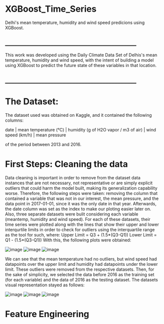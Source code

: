 # XGBoost_Time_Series
Delhi's mean temperature, humidity and wind speed predicions using XGBoost.

## ___________________________________________
This work was developed using the Daily Climate Data Set of Delhis's mean temperature, humidity and wind speed, with the intent of building a model using XGBoost to predict the future state of these variables in that location.
## ___________________________________________

# The Dataset:
The dataset used was obtained on Kaggle, and it contained the following columns:

date | mean temperature (°C) | humidity (g of H2O vapor / m3 of air) | wind speed (km/h) | mean pressure

of the period between 2013 and 2016.


# First Steps: Cleaning the data
Data cleaning is important in order to remove from the dataset data instances that are not necessary, not representative or are simply explicit outliers that could harm the model built, making its generalization capability worse. Therefore, the following steps were taken: removing the column that contained a variable that was not in our interest, the mean pressure, and the data point in 2017-01-01, since it was the only date in that year. Afterwards, the date column was set as the index to make our ploting easier later on. 
Also, three separate datasets were bulit considering each variable (meantemp, humidity and wind speed).
For each of these datasets, their time series were plotted along with the lines that show their upper and lower interqurtile limits in order to check for outliers using the interquartile range as the tool for such, where:
Upper Limit = Q3 + (1.5*(Q3-Q1))
Lower Limit = Q1 - (1.5*(Q3-Q1))
With this, the following plots were obtained:

![image](https://user-images.githubusercontent.com/100734219/224862544-f88d328a-4b36-46da-8461-a59c8fe47db5.png)
![image](https://user-images.githubusercontent.com/100734219/224862586-d46ad04f-96a0-4566-8d58-d2d350f5e77e.png)
![image](https://user-images.githubusercontent.com/100734219/224862608-3dc90d79-e272-4678-9660-eb16d194f20b.png)

We can see that the mean temperature had no outliers, but wind speed had datapoints over the upper limit and humidity had datapoints under the lower limit. These outliers were removed from the respective datasets.
Then, for the sake of simplicity, we selected the data before 2016 as the training set (for each variable) and the data of 2016 as the testing dataset. The datasets visual representation stayed as follows:

![image](https://user-images.githubusercontent.com/100734219/224863609-0ebb39ec-f37a-4f00-a700-d46fa49c7220.png)
![image](https://user-images.githubusercontent.com/100734219/224863626-a5d40641-c408-48da-a1be-fa000461ccb0.png)
![image](https://user-images.githubusercontent.com/100734219/224863640-d6bea8cf-d22a-4872-8d53-8ca76de2c7b9.png)

# Feature Engineering










